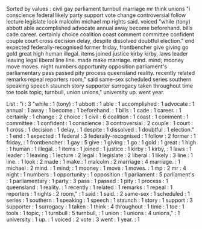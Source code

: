 Sorted by values :
civil gay parliament turnbull marriage mr think unions "i conscience federal likely party support vote change controversial follow lecture legislate look malcolm michael mp rights said. voiced "while (tony) abbott able accomplished advocate annual away become beforehand. bills cade career. certainly choice coalition coast comment committee confident couple court cross decision delay, despite dissolved doubtful election." end expected federally-recognised former friday, frontbencher give giving go gold great high human illegal. items joined justice kirby kirby, laws leader leaving legal liberal line line. made make marriage. mind. mind; mooney move moves. night numbers opportunity opposition parliament's parliamentary pass passed pity process queensland reality. recently related remarks repeal reporters room," said same-sex scheduled series southern speaking speech staunch story supporter surrogacy taken throughout time toe tools topic, turnbull, union unions," university up. went year. 

List :
"i : 3
"while : 1
(tony) : 1
abbott : 1
able : 1
accomplished : 1
advocate : 1
annual : 1
away : 1
become : 1
beforehand. : 1
bills : 1
cade : 1
career. : 1
certainly : 1
change : 2
choice : 1
civil : 6
coalition : 1
coast : 1
comment : 1
committee : 1
confident : 1
conscience : 3
controversial : 2
couple : 1
court : 1
cross : 1
decision : 1
delay, : 1
despite : 1
dissolved : 1
doubtful : 1
election." : 1
end : 1
expected : 1
federal : 3
federally-recognised : 1
follow : 2
former : 1
friday, : 1
frontbencher : 1
gay : 5
give : 1
giving : 1
go : 1
gold : 1
great : 1
high : 1
human : 1
illegal. : 1
items : 1
joined : 1
justice : 1
kirby : 1
kirby, : 1
laws : 1
leader : 1
leaving : 1
lecture : 2
legal : 1
legislate : 2
liberal : 1
likely : 3
line : 1
line. : 1
look : 2
made : 1
make : 1
malcolm : 2
marriage : 4
marriage. : 1
michael : 2
mind. : 1
mind; : 1
mooney : 1
move : 1
moves. : 1
mp : 2
mr : 4
night : 1
numbers : 1
opportunity : 1
opposition : 1
parliament : 5
parliament's : 1
parliamentary : 1
party : 3
pass : 1
passed : 1
pity : 1
process : 1
queensland : 1
reality. : 1
recently : 1
related : 1
remarks : 1
repeal : 1
reporters : 1
rights : 2
room," : 1
said : 1
said. : 2
same-sex : 1
scheduled : 1
series : 1
southern : 1
speaking : 1
speech : 1
staunch : 1
story : 1
support : 3
supporter : 1
surrogacy : 1
taken : 1
think : 4
throughout : 1
time : 1
toe : 1
tools : 1
topic, : 1
turnbull : 5
turnbull, : 1
union : 1
unions : 4
unions," : 1
university : 1
up. : 1
voiced : 2
vote : 3
went : 1
year. : 1
